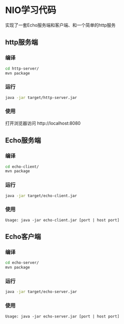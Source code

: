 # NIO学习代码

实现了一套Echo服务端和客户端、和一个简单的http服务


## http服务端
### 编译
```bash
cd http-server/
mvn package
```

### 运行
```bash
java -jar target/http-server.jar
```

### 使用
打开浏览器访问 http://localhost:8080


## Echo服务端

### 编译
```bash
cd echo-client/
mvn package
```

### 运行
```bash
java -jar target/echo-client.jar
```

### 使用
```
Usage: java -jar echo-client.jar [port | host port]
```

## Echo客户端

### 编译
```bash
cd echo-server/
mvn package
```

### 运行
```bash
java -jar target/echo-server.jar
```

### 使用
```
Usage: java -jar echo-server.jar [port | host port]
```
